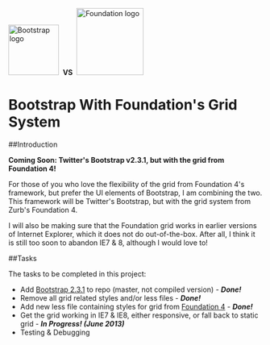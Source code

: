 <img src="https://a248.e.akamai.net/camo.github.com/acc43b9b8f35007a9a9fa5e754109f7dba411604/687474703a2f2f747769747465722e6769746875622e636f6d2f626f6f7473747261702f6173736574732f696d672f626f6f7473747261702d646f63732d726561646d652e706e67" alt="Bootstrap logo" width="100" height="100">&nbsp;&nbsp;<strong>VS</strong>&nbsp;&nbsp;<img src="http://foundation.zurb.com/files/f4/yeti-mobilefirst-th.png" width="133" heigh="100" alt="Foundation logo">

Bootstrap With Foundation's Grid System
================================

##Introduction

**Coming Soon: Twitter's Bootstrap v2.3.1, but with the grid from Foundation 4!**

For those of you who love the flexibility of the grid from Foundation 4's framework, but prefer the UI elements of Bootstrap, I am combining the two. This framework will be Twitter's Bootstrap, but with the grid system from Zurb's Foundation 4.

I will also be making sure that the Foundation grid works in earlier versions of Internet Explorer, which it does not do out-of-the-box. After all, I think it is still too soon to abandon IE7 & 8, although I would love to!

##Tasks

The tasks to be completed in this project:

- Add [Bootstrap 2.3.1](https://github.com/twitter/bootstrap "Twitter Boostrap 2.3.1") to repo (master, not compiled version) - ***Done!***
- Remove all grid related styles and/or less files - ***Done!***
- Add new less file containing styles for grid from [Foundation 4](http://foundation.zurb.com/ "Zurb Foundation 4 Framework") - ***Done!***
- Get the grid working in IE7 & IE8, either responsive, or fall back to static grid - ***In Progress! (June 2013)***
- Testing & Debugging



